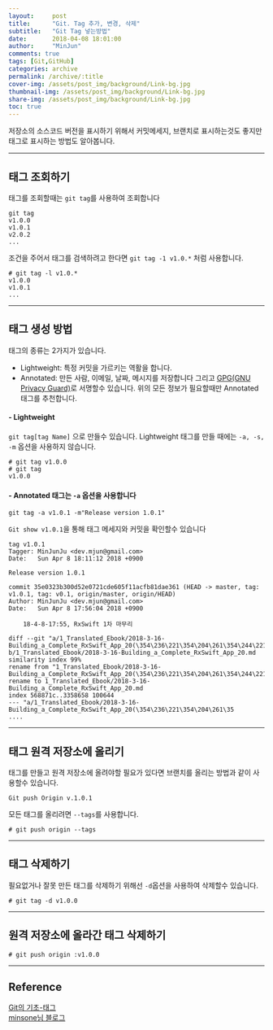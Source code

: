 ```yaml
---
layout:     post
title:      "Git. Tag 추가, 변경, 삭제"
subtitle:   "Git Tag 넣는방법"
date:       2018-04-08 18:01:00
author:     "MinJun"
comments: true 
tags: [Git,GitHub]
categories: archive
permalink: /archive/:title
cover-img: /assets/post_img/background/Link-bg.jpg
thumbnail-img: /assets/post_img/background/Link-bg.jpg
share-img: /assets/post_img/background/Link-bg.jpg
toc: true
---
```


저장소의 소스코드 버전을 표시하기 위해서 커밋메세지, 브랜치로 표시하는것도 좋지만 태그로 표시하는 방법도 알아봅니다. 

---

## 태그 조회하기

태그를 조회할때는 `git tag`를 사용하여 조회합니다

```Git
git tag
v1.0.0
v1.0.1
v2.0.2
...
```

조건을 주어서 태그를 검색하려고 한다면 `git tag -1 v1.0.*` 처럼 사용합니다.

```Git
# git tag -l v1.0.*
v1.0.0
v1.0.1
...
```

---

## 태그 생성 방법 

태그의 종류는 2가지가 있습니다. 

- Lightweight: 특정 커밋을 가르키는 역활을 합니다. 
- Annotated: 만든 사람, 이메일, 날짜, 메시지를 저장합니다 그리고 [GPG(GNU Privacy Guard)](https://ko.wikipedia.org/wiki/GNU_%ED%94%84%EB%9D%BC%EC%9D%B4%EB%B2%84%EC%8B%9C_%EA%B0%80%EB%93%9C)로 서명할수 있습니다. 위의 모든 정보가 필요할때만 Annotated 태그를 추천합니다. 

#### - Lightweight 

`git tag[tag Name]` 으로 만들수 있습니다. Lightweight 태그를 만들 때에는 `-a, -s, -m` 옵션을 사용하지 않습니다.

```Git
# git tag v1.0.0
# git tag
v1.0.0
```

#### - Annotated 태그는 `-a` 옵션을 사용합니다 

```Git
git tag -a v1.0.1 -m"Release version 1.0.1"
```

`Git show v1.0.1`을 통해 태그 메세지와 커밋을 확인할수 있습니다

```Git
tag v1.0.1
Tagger: MinJunJu <dev.mjun@gmail.com>
Date:   Sun Apr 8 18:11:12 2018 +0900

Release version 1.0.1

commit 35e0323b300d52e0721cde605f11acfb81dae361 (HEAD -> master, tag: v1.0.1, tag: v0.1, origin/master, origin/HEAD)
Author: MinJunJu <dev.mjun@gmail.com>
Date:   Sun Apr 8 17:56:04 2018 +0900

    18-4-8-17:55, RxSwift 1차 마무리

diff --git "a/1_Translated_Ebook/2018-3-16-Building_a_Complete_RxSwift_App_20(\354\236\221\354\204\261\354\244\221..).md" b/1_Translated_Ebook/2018-3-16-Building_a_Complete_RxSwift_App_20.md
similarity index 99%
rename from "1_Translated_Ebook/2018-3-16-Building_a_Complete_RxSwift_App_20(\354\236\221\354\204\261\354\244\221..).md"
rename to 1_Translated_Ebook/2018-3-16-Building_a_Complete_RxSwift_App_20.md
index 568871c..3358658 100644
--- "a/1_Translated_Ebook/2018-3-16-Building_a_Complete_RxSwift_App_20(\354\236\221\354\204\261\35
....
```

---

## 태그 원격 저장소에 올리기

태그를 만들고 원격 저장소에 올려야할 필요가 있다면 브랜치를 올리는 방법과 같이 사용할수 있습니다.

```Git
Git push Origin v.1.0.1
```

모든 태그를 올리려면 `--tags`를 사용합니다. 

```Git
# git push origin --tags 
```

---

## 태그 삭제하기

필요없거나 잘못 만든 태그를 삭제하기 위해선 `-d`옵션을 사용하여 삭제할수 있습니다.

```Git
# git tag -d v1.0.0
```

---

## 원격 저장소에 올라간 태그 삭제하기 

```Git
# git push origin :v1.0.0
```

---

## Reference 

[Git의 기초-태그](https://git-scm.com/book/ko/v1/Git%EC%9D%98-%EA%B8%B0%EC%B4%88-%ED%83%9C%EA%B7%B8)<br>
[minsone님 블로그](http://minsone.github.io/git/git-addtion-and-modified-delete-tag)